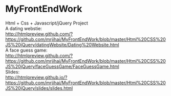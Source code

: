 # MyFrontEndWork

Html + Css + Javascript/jQuery Project<br>
A dating webstie:<br>
http://htmlpreview.github.com/?https://github.com/mrjihai/MyFrontEndWork/blob/master/Html%20CSS%20JS%20jQuery/datingWebsite/Dating%20Website.html
<br>
A face guess game:<br>
http://htmlpreview.github.com/?https://github.com/mrjihai/MyFrontEndWork/blob/master/Html%20CSS%20JS%20jQuery/faceGuessGame/FaceGuessGame.html
<br>
Slides: 
<br>
http://htmlpreview.github.io/?https://github.com/mrjihai/MyFrontEndWork/blob/master/Html%20CSS%20JS%20jQuery/slides/slides.html

